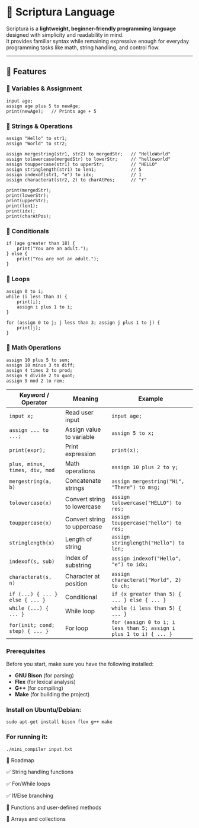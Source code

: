 # 📝 Scriptura Language

Scriptura is a **lightweight, beginner-friendly programming language** designed with simplicity and readability in mind.  
It provides familiar syntax while remaining expressive enough for everyday programming tasks like math, string handling, and control flow.

---

## 🚀 Features

### 🔹 Variables & Assignment
```scriptura
input age;
assign age plus 5 to newAge;
print(newAge);   // Prints age + 5
```
### 🔹 Strings & Operations
```
assign "Hello" to str1;
assign "World" to str2;

assign mergestring(str1, str2) to mergedStr;   // "HelloWorld"
assign tolowercase(mergedStr) to lowerStr;     // "helloworld"
assign touppercase(str1) to upperStr;          // "HELLO"
assign stringlength(str1) to len1;             // 5
assign indexof(str1, "e") to idx;              // 1
assign characterat(str2, 2) to charAtPos;      // "r"

print(mergedStr);
print(lowerStr);
print(upperStr);
print(len1);
print(idx);
print(charAtPos);
```
### 🔹 Conditionals
```
if (age greater than 18) {
    print("You are an adult.");
} else {
    print("You are not an adult.");
}
```
### 🔹 Loops
```
assign 0 to i;
while (i less than 3) {
    print(i);
    assign i plus 1 to i;
}

for (assign 0 to j; j less than 3; assign j plus 1 to j) {
    print(j);
}
```
### 🔹 Math Operations
```
assign 10 plus 5 to sum;     
assign 10 minus 3 to diff;  
assign 4 times 2 to prod;    
assign 9 divide 2 to quot;      
assign 9 mod 2 to rem;       
```
| Keyword / Operator              | Meaning                     | Example                                                            |
| ------------------------------- | --------------------------- | ------------------------------------------------------------------ |
| `input x;`                      | Read user input             | `input age;`                                                       |
| `assign ... to ...;`            | Assign value to variable    | `assign 5 to x;`                                                   |
| `print(expr);`                  | Print expression            | `print(x);`                                                        |
| `plus, minus, times, div, mod`  | Math operations             | `assign 10 plus 2 to y;`                                           |
| `mergestring(a, b)`             | Concatenate strings         | `assign mergestring("Hi", "There") to msg;`                        |
| `tolowercase(x)`                | Convert string to lowercase | `assign tolowercase("HELLO") to res;`                              |
| `touppercase(x)`                | Convert string to uppercase | `assign touppercase("hello") to res;`                              |
| `stringlength(x)`               | Length of string            | `assign stringlength("Hello") to len;`                             |
| `indexof(s, sub)`               | Index of substring          | `assign indexof("Hello", "e") to idx;`                             |
| `characterat(s, n)`             | Character at position       | `assign characterat("World", 2) to ch;`                            |
| `if (...) { ... } else { ... }` | Conditional                 | `if (x greater than 5) { ... } else { ... }`                       |
| `while (...) { ... }`           | While loop                  | `while (i less than 5) { ... }`                                    |
| `for(init; cond; step) { ... }` | For loop                    | `for (assign 0 to i; i less than 5; assign i plus 1 to i) { ... }` |


### Prerequisites
Before you start, make sure you have the following installed:

- **GNU Bison** (for parsing)
- **Flex** (for lexical analysis)
- **G++** (for compiling)
- **Make** (for building the project)

### Install on Ubuntu/Debian:
```
sudo apt-get install bison flex g++ make
```

### For running it:
```
./mini_compiler input.txt
```
🔮 Roadmap

✅ String handling functions

✅ For/While loops

✅ If/Else branching

🔲 Functions and user-defined methods

🔲 Arrays and collections
